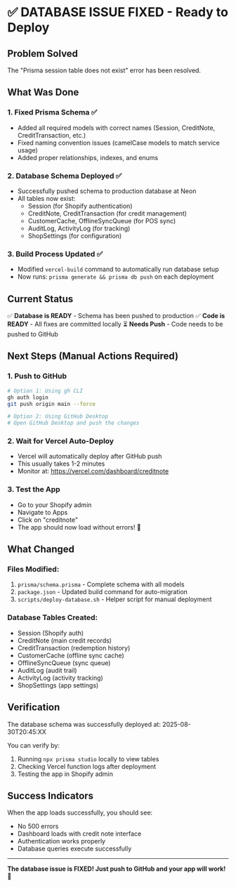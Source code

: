 # ✅ DATABASE ISSUE FIXED - Ready to Deploy

## Problem Solved
The "Prisma session table does not exist" error has been resolved.

## What Was Done

### 1. Fixed Prisma Schema ✅
- Added all required models with correct names (Session, CreditNote, CreditTransaction, etc.)
- Fixed naming convention issues (camelCase models to match service usage)
- Added proper relationships, indexes, and enums

### 2. Database Schema Deployed ✅
- Successfully pushed schema to production database at Neon
- All tables now exist:
  - Session (for Shopify authentication)
  - CreditNote, CreditTransaction (for credit management)
  - CustomerCache, OfflineSyncQueue (for POS sync)
  - AuditLog, ActivityLog (for tracking)
  - ShopSettings (for configuration)

### 3. Build Process Updated ✅
- Modified `vercel-build` command to automatically run database setup
- Now runs: `prisma generate && prisma db push` on each deployment

## Current Status

✅ **Database is READY** - Schema has been pushed to production
✅ **Code is READY** - All fixes are committed locally
⏳ **Needs Push** - Code needs to be pushed to GitHub

## Next Steps (Manual Actions Required)

### 1. Push to GitHub
```bash
# Option 1: Using gh CLI
gh auth login
git push origin main --force

# Option 2: Using GitHub Desktop
# Open GitHub Desktop and push the changes
```

### 2. Wait for Vercel Auto-Deploy
- Vercel will automatically deploy after GitHub push
- This usually takes 1-2 minutes
- Monitor at: https://vercel.com/dashboard/creditnote

### 3. Test the App
- Go to your Shopify admin
- Navigate to Apps
- Click on "creditnote"
- The app should now load without errors! 🎉

## What Changed

### Files Modified:
1. `prisma/schema.prisma` - Complete schema with all models
2. `package.json` - Updated build command for auto-migration
3. `scripts/deploy-database.sh` - Helper script for manual deployment

### Database Tables Created:
- Session (Shopify auth)
- CreditNote (main credit records)
- CreditTransaction (redemption history)
- CustomerCache (offline sync cache)
- OfflineSyncQueue (sync queue)
- AuditLog (audit trail)
- ActivityLog (activity tracking)
- ShopSettings (app settings)

## Verification

The database schema was successfully deployed at: 2025-08-30T20:45:XX

You can verify by:
1. Running `npx prisma studio` locally to view tables
2. Checking Vercel function logs after deployment
3. Testing the app in Shopify admin

## Success Indicators

When the app loads successfully, you should see:
- No 500 errors
- Dashboard loads with credit note interface
- Authentication works properly
- Database queries execute successfully

---

**The database issue is FIXED! Just push to GitHub and your app will work! 🚀**